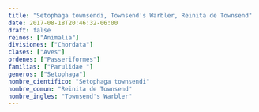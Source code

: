 ```yaml
---
title: "Setophaga townsendi, Townsend's Warbler, Reinita de Townsend"
date: 2017-08-18T20:46:32-06:00
draft: false
reinos: ["Animalia"]
divisiones: ["Chordata"]
clases: ["Aves"]
ordenes: ["Passeriformes"]
familias: ["Parulidae "]
generos: ["Setophaga"]
nombre_cientifico: "Setophaga townsendi"
nombre_comun: "Reinita de Townsend"
nombre_ingles: "Townsend's Warbler"
---
```


